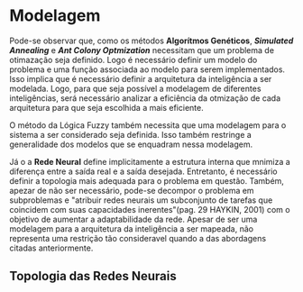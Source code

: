 # Modelagem

Pode-se observar que, como os métodos **Algorítmos Genéticos**, ***Simulated Annealing*** e ***Ant Colony Optmization*** necessitam
que um problema de otimazação seja definido. Logo é necessário definir um modelo do problema e uma função associada ao
modelo para serem implementados. Isso implica que é necessário definir a arquitetura da inteligência a ser modelada. Logo,
para que seja possível a modelagem de diferentes inteligências, será necessário analizar a eficiência da otmização de
cada arquitetura para que seja escolhida a mais eficiente.

O método da Lógica Fuzzy também necessita que uma modelagem para o sistema a ser considerado seja definida. Isso também
restringe a generalidade dos modelos que se enquadram nessa modelagem.

Já o a **Rede Neural** define implicitamente a estrutura interna que mnimiza a diferença entre a saída real e a saída desejada.
Entretanto, é necessário definir a topologia mais adequada para o problema em questão. Também, apezar de não ser necessário, pode-se
decompor o problema em subproblemas e "atribuir redes neurais um subconjunto de tarefas que coincidem com suas capacidades inerentes"(pag. 29 HAYKIN, 2001) com
o objetivo de aumentar a adaptabilidade da rede. Apesar de ser uma modelagem para a arquitetura da inteligência a ser mapeada, não representa uma restrição
tão consideravel quando a das abordagens citadas anteriormente.

## Topologia das Redes Neurais
